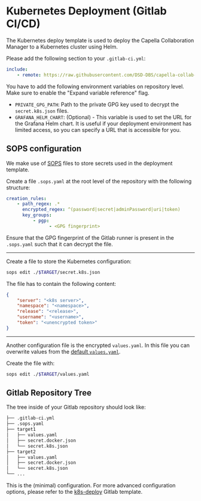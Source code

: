 <!--
 ~ SPDX-FileCopyrightText: Copyright DB InfraGO AG and contributors
 ~ SPDX-License-Identifier: Apache-2.0
 -->

# Kubernetes Deployment (Gitlab CI/CD)

The Kubernetes deploy template is used to deploy the Capella Collaboration
Manager to a Kubernetes cluster using Helm.

Please add the following section to your `.gitlab-ci.yml`:

```yaml
include:
    - remote: https://raw.githubusercontent.com/DSD-DBS/capella-collab-manager/${CAPELLA_COLLABORATION_MANAGER_REVISION}/ci-templates/gitlab/k8s-deploy.yml
```

You have to add the following environment variables on repository level. Make
sure to enable the "Expand variable reference" flag.

-   `PRIVATE_GPG_PATH`: Path to the private GPG key used to decrypt the
    `secret.k8s.json` files.
-   `GRAFANA_HELM_CHART`: (Optional) - This variable is used to set the URL for
    the Grafana Helm chart. It is useful if your deployment environment has
    limited access, so you can specify a URL that is accessible for you.

## SOPS configuration

We make use of [SOPS](https://github.com/getsops/sops) files to store secrets
used in the deployment template.

Create a file `.sops.yaml` at the root level of the repository with the
following structure:

```yaml
creation_rules:
    - path_regex: .*
      encrypted_regex: ^(password|secret|adminPassword|uri|token)
      key_groups:
          - pgp:
                - <GPG fingerprint>
```

Ensure that the GPG fingerprint of the Gitlab runner is present in the
`.sops.yaml` such that it can decrypt the file.

---

Create a file to store the Kubernetes configuration:

```zsh
sops edit ./$TARGET/secret.k8s.json
```

The file has to contain the following content:

```json
{
    "server": "<k8s server>",
    "namespace": "<namespace>",
    "release": "<release>",
    "username": "<username>",
    "token": "<unencrypted token>"
}
```

---

Another configuration file is the encrypted `values.yaml`. In this file you can
overwrite values from the
[default `values.yaml`](https://github.com/DSD-DBS/capella-collab-manager/blob/main/helm/values.yaml).

Create the file with:

```zsh
sops edit ./$TARGET/values.yaml
```

## Gitlab Repository Tree

The tree inside of your Gitlab repository should look like:

```zsh
├── .gitlab-ci.yml
├── .sops.yaml
├── target1
│   ├── values.yaml
│   ├── secret.docker.json
│   └── secret.k8s.json
├── target2
│   ├── values.yaml
│   ├── secret.docker.json
│   └── secret.k8s.json
└── ...
```

This is the (minimal) configuration. For more advanced configuration options,
please refer to the
[k8s-deploy](https://github.com/DSD-DBS/capella-collab-manager/blob/main/ci-templates/gitlab/k8s-deploy.yml)
Gitlab template.

